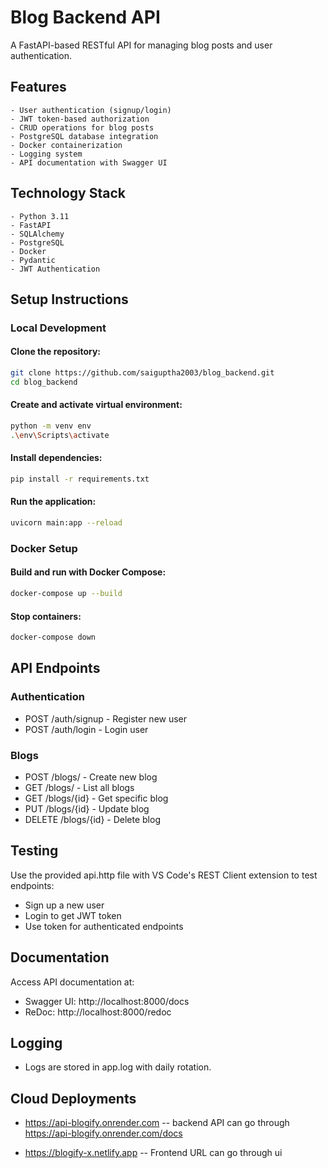 # Blog Backend API
A FastAPI-based RESTful API for managing blog posts and user authentication.

## Features
    - User authentication (signup/login)
    - JWT token-based authorization
    - CRUD operations for blog posts
    - PostgreSQL database integration
    - Docker containerization
    - Logging system
    - API documentation with Swagger UI

## Technology Stack
    - Python 3.11
    - FastAPI
    - SQLAlchemy
    - PostgreSQL
    - Docker
    - Pydantic
    - JWT Authentication

## Setup Instructions
### Local Development
#### Clone the repository:

```bash
git clone https://github.com/saiguptha2003/blog_backend.git
cd blog_backend
```

#### Create and activate virtual environment:

```bash
python -m venv env
.\env\Scripts\activate
```

#### Install dependencies:
```bash
pip install -r requirements.txt
```

#### Run the application:
```bash
uvicorn main:app --reload
```
### Docker Setup

#### Build and run with Docker Compose:
```bash
docker-compose up --build
```

#### Stop containers:
```bash
docker-compose down
```

## API Endpoints
### Authentication
- POST /auth/signup - Register new user
- POST /auth/login - Login user

### Blogs
- POST /blogs/ - Create new blog
- GET /blogs/ - List all blogs
- GET /blogs/{id} - Get specific blog
- PUT /blogs/{id} - Update blog
- DELETE /blogs/{id} - Delete blog

## Testing
Use the provided api.http file with VS Code's REST Client extension to test endpoints:

- Sign up a new user
- Login to get JWT token
- Use token for authenticated endpoints

## Documentation
Access API documentation at:

- Swagger UI: http://localhost:8000/docs
- ReDoc: http://localhost:8000/redoc

## Logging
- Logs are stored in app.log with daily rotation.


## Cloud Deployments 

- https://api-blogify.onrender.com  -- backend API can go through https://api-blogify.onrender.com/docs

- https://blogify-x.netlify.app -- Frontend URL can go through ui